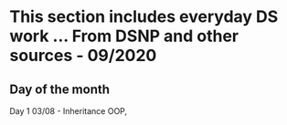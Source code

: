 # This section includes everyday DS work ... From DSNP and other sources - 09/2020
## Day of the month

Day 1 03/08 - Inheritance OOP, 


